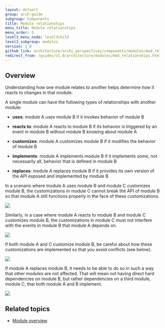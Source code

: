 ```yaml
---
layout: default
group: arch-guide
subgroup: Components
title: Module relationships
menu_title: Module relationships
menu_order: 5
level3_menu_node: level3child
level3_subgroup: modules
version: 2.0
github_link: architecture/archi_perspectives/components/modules/mod_relationships.md
redirect_from: /guides/v1.0/architecture/modules/mod_relationships.html
---
```


<h2 id="m2arch-module-relationships-overview">Overview</h2>

Understanding how one module relates to another helps determine how it reacts to changes in that module. 

A single module can have the following types of relationships with another module:

* **uses**: module A uses module B if it invokes behavior of module B 

* **reacts to**: module A reacts to module B if its behavior is triggered by an event in module B without module B knowing about module A 

* **customizes**: module A customizes module B if it modifies the behavior of module B 

* **implements**: module A implements module B if it implements some, not necessarily all, behavior that is defined in module B 

* **replaces**: 	module A replaces module B if it provides its own version of the API exposed and implemented by module B 

<p>In a scenario where module A uses module B and module C customizes module B, the customizations in module C cannot break the API of module B so that module A still functions properly in the face of these customizations.</p>

<p><span class="image-wrap" style=""><img src="{{ site.baseurl }}common/images/archi_first_relate.png" style="border: 0px solid black"></span></p>

<p>Similarly, in a case where module A reacts to module B and module C customizes module B, the customizations in module C must not interfere with the events in module B that module A depends on.</p>

<p><span class="image-wrap" style=""><img src="{{ site.baseurl }}common/images/archi_second_relate.png" style="border: 0px solid black"></span></p>

<p>If both module A and C customize module B, be careful about how these customizations are implemented so that you avoid conflicts (see below).</p>

<p><span class="image-wrap" style=""><img src="{{ site.baseurl }}common/images/archi_third_relate.png" style="border: 0px solid black"></span></p>

<p>If module A replaces module B, it needs to be able to do so in such a way that other modules are not affected.  That will mean not having direct hard dependencies on module B, but rather dependencies on a third module, module C, that both module A and B implement.</p>

<p><span class="image-wrap" style=""><img src="{{ site.baseurl }}common/images/archi_fourth_relate.png" style="border: 0px solid black"></span></p>


<h2 id="m2arch-module-related"> Related topics</h2>

* <a href="{{page.baseurl}}architecture/archi_perspectives/components/modules/mod_intro.html">Module overview</a>



